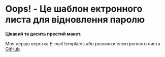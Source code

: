 # Oops! - Це шаблон ектронного листа для відновлення паролю
**Цікавий та досить простий макет.**

Моя перша верстка E-mail templates або розсилки електронного листа [GitHub](https://alexhlv.github.io/EmailTemplates/)
